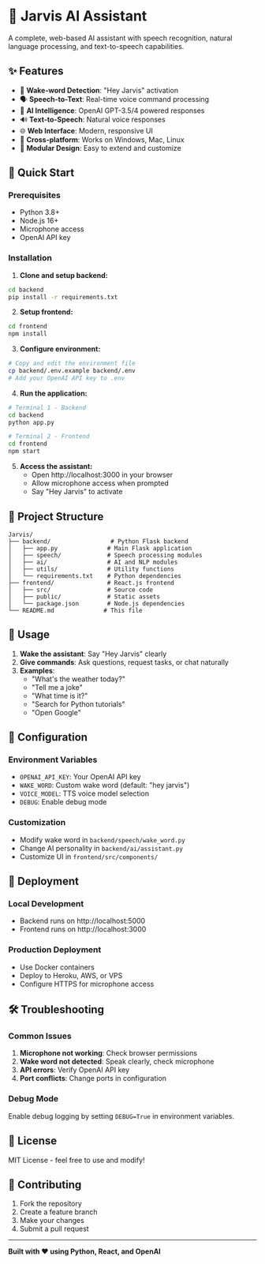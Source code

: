 # 🎯 Jarvis AI Assistant

A complete, web-based AI assistant with speech recognition, natural language processing, and text-to-speech capabilities.

## ✨ Features

- 🎤 **Wake-word Detection**: "Hey Jarvis" activation
- 🗣️ **Speech-to-Text**: Real-time voice command processing
- 🤖 **AI Intelligence**: OpenAI GPT-3.5/4 powered responses
- 🔊 **Text-to-Speech**: Natural voice responses
- 🌐 **Web Interface**: Modern, responsive UI
- 📱 **Cross-platform**: Works on Windows, Mac, Linux
- 🔧 **Modular Design**: Easy to extend and customize

## 🚀 Quick Start

### Prerequisites
- Python 3.8+
- Node.js 16+
- Microphone access
- OpenAI API key

### Installation

1. **Clone and setup backend:**
```bash
cd backend
pip install -r requirements.txt
```

2. **Setup frontend:**
```bash
cd frontend
npm install
```

3. **Configure environment:**
```bash
# Copy and edit the environment file
cp backend/.env.example backend/.env
# Add your OpenAI API key to .env
```

4. **Run the application:**
```bash
# Terminal 1 - Backend
cd backend
python app.py

# Terminal 2 - Frontend
cd frontend
npm start
```

5. **Access the assistant:**
   - Open http://localhost:3000 in your browser
   - Allow microphone access when prompted
   - Say "Hey Jarvis" to activate

## 📁 Project Structure

```
Jarvis/
├── backend/                 # Python Flask backend
│   ├── app.py              # Main Flask application
│   ├── speech/             # Speech processing modules
│   ├── ai/                 # AI and NLP modules
│   ├── utils/              # Utility functions
│   └── requirements.txt    # Python dependencies
├── frontend/               # React.js frontend
│   ├── src/                # Source code
│   ├── public/             # Static assets
│   └── package.json        # Node.js dependencies
└── README.md              # This file
```

## 🎯 Usage

1. **Wake the assistant**: Say "Hey Jarvis" clearly
2. **Give commands**: Ask questions, request tasks, or chat naturally
3. **Examples**:
   - "What's the weather today?"
   - "Tell me a joke"
   - "What time is it?"
   - "Search for Python tutorials"
   - "Open Google"

## 🔧 Configuration

### Environment Variables
- `OPENAI_API_KEY`: Your OpenAI API key
- `WAKE_WORD`: Custom wake word (default: "hey jarvis")
- `VOICE_MODEL`: TTS voice model selection
- `DEBUG`: Enable debug mode

### Customization
- Modify wake word in `backend/speech/wake_word.py`
- Change AI personality in `backend/ai/assistant.py`
- Customize UI in `frontend/src/components/`

## 🚀 Deployment

### Local Development
- Backend runs on http://localhost:5000
- Frontend runs on http://localhost:3000

### Production Deployment
- Use Docker containers
- Deploy to Heroku, AWS, or VPS
- Configure HTTPS for microphone access

## 🛠️ Troubleshooting

### Common Issues
1. **Microphone not working**: Check browser permissions
2. **Wake word not detected**: Speak clearly, check microphone
3. **API errors**: Verify OpenAI API key
4. **Port conflicts**: Change ports in configuration

### Debug Mode
Enable debug logging by setting `DEBUG=True` in environment variables.

## 📝 License

MIT License - feel free to use and modify!

## 🤝 Contributing

1. Fork the repository
2. Create a feature branch
3. Make your changes
4. Submit a pull request

---

**Built with ❤️ using Python, React, and OpenAI** 